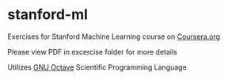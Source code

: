 # stanford-ml
Exercises for Stanford Machine Learning course on [Coursera.org](https://www.coursera.org/learn/machine-learning/)

Please view PDF in excercise folder for more details

Utilizes [GNU Octave](https://www.gnu.org/software/octave/) Scientific Programming Language

